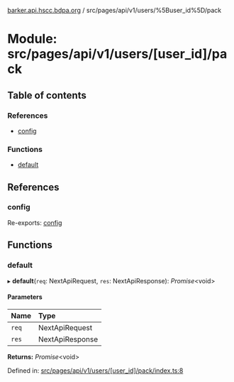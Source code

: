[barker.api.hscc.bdpa.org][1] / src/pages/api/v1/users/%5Buser_id%5D/pack

# Module: src/pages/api/v1/users/\[user_id]/pack

## Table of contents

### References

- [config][2]

### Functions

- [default][3]

## References

### config

Re-exports: [config][4]

## Functions

### default

▸ **default**(`req`: NextApiRequest, `res`: NextApiResponse): _Promise_\<void>

#### Parameters

| Name  | Type            |
| :---- | :-------------- |
| `req` | NextApiRequest  |
| `res` | NextApiResponse |

**Returns:** _Promise_\<void>

Defined in: [src/pages/api/v1/users/\[user_id\]/pack/index.ts:8][5]

[1]: ../README.md
[2]: src_pages_api_v1_users__user_id__pack.md#config
[3]: src_pages_api_v1_users__user_id__pack.md#default
[4]: src_backend_middleware.md#config

[5]:
https://github.com/nhscc/barker.api.hscc.bdpa.org/blob/08a500c/src/pages/api/v1/users/[user_id]/pack/index.ts#L8
